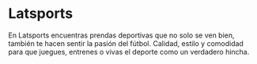 # Latsports
En Latsports encuentras prendas deportivas que no solo se ven bien, también te hacen sentir la pasión del fútbol. Calidad, estilo y comodidad para que juegues, entrenes o vivas el deporte como un verdadero hincha.
